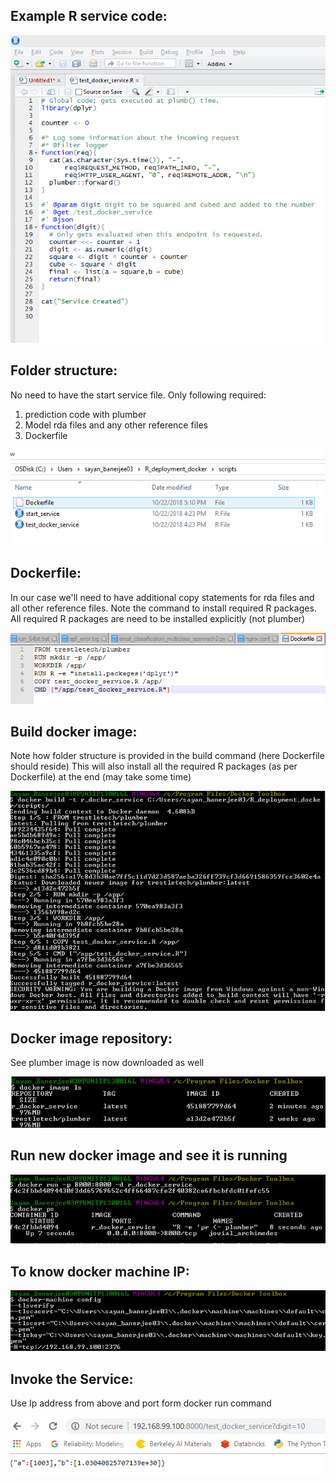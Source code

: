 ## Example R service code:
 
 
 <img src="screenshots/R_service.png" alt="hi" class="inline"/>

## Folder structure:   
No need to have the start service file. Only following required:
1.	prediction code with plumber
2.	Model rda files and any other reference files
3.	Dockerfile
 
<img src="screenshots/folder_structure.png" alt="hi" class="inline"/>

 
## Dockerfile: 
In our case we'll need to have additional copy statements for rda files and all other reference files.
Note the command to install required R packages. All required R packages are need to be installed explicitly (not plumber)
 
<img src="screenshots/docker_file.png" alt="hi" class="inline"/>
 
 
## Build docker image:
Note how folder structure is provided in the build command (here Dockerfile should reside)
This will also install all the required R packages (as per Dockerfile) at the end (may take some time)

<img src="screenshots/build.png" alt="hi" class="inline"/>
 
## Docker image repository: 
See plumber image is now downloaded as well
 
<img src="screenshots/repository.png" alt="hi" class="inline"/>
 
## Run new docker image and see it is running
 
<img src="screenshots/run.png" alt="hi" class="inline"/>
 
## To know docker machine IP:

<img src="screenshots/ip.png" alt="hi" class="inline"/>

 
## Invoke the Service: 
Use Ip address from above and port form docker run command

<img src="screenshots/response.png" alt="hi" class="inline"/>

